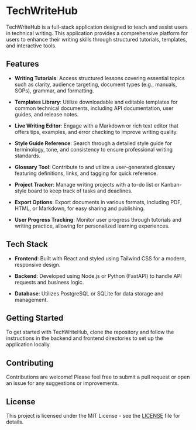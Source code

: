 # TechWriteHub

TechWriteHub is a full-stack application designed to teach and assist users in technical writing. This application provides a comprehensive platform for users to enhance their writing skills through structured tutorials, templates, and interactive tools.

## Features

- **Writing Tutorials**: Access structured lessons covering essential topics such as clarity, audience targeting, document types (e.g., manuals, SOPs), grammar, and formatting.
  
- **Templates Library**: Utilize downloadable and editable templates for common technical documents, including API documentation, user guides, and release notes.
  
- **Live Writing Editor**: Engage with a Markdown or rich text editor that offers tips, examples, and error checking to improve writing quality.
  
- **Style Guide Reference**: Search through a detailed style guide for terminology, tone, and consistency to ensure professional writing standards.
  
- **Glossary Tool**: Contribute to and utilize a user-generated glossary featuring definitions, links, and tagging for quick reference.
  
- **Project Tracker**: Manage writing projects with a to-do list or Kanban-style board to keep track of tasks and deadlines.
  
- **Export Options**: Export documents in various formats, including PDF, HTML, or Markdown, for easy sharing and publishing.
  
- **User Progress Tracking**: Monitor user progress through tutorials and writing practice, allowing for personalized learning experiences.

## Tech Stack

- **Frontend**: Built with React and styled using Tailwind CSS for a modern, responsive design.
  
- **Backend**: Developed using Node.js or Python (FastAPI) to handle API requests and business logic.
  
- **Database**: Utilizes PostgreSQL or SQLite for data storage and management.

## Getting Started

To get started with TechWriteHub, clone the repository and follow the instructions in the backend and frontend directories to set up the application locally.

## Contributing

Contributions are welcome! Please feel free to submit a pull request or open an issue for any suggestions or improvements.

## License

This project is licensed under the MIT License - see the [LICENSE](LICENSE) file for details.